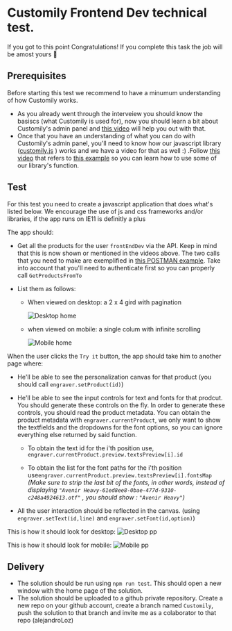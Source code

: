 # Customily Frontend Dev technical test.

If you got to this point Congratulations! If you complete this task the job will be amost yours 💪

## Prerequisites
Before starting this test we recommend to have a minumum understanding of how Customily works.
- As you already went through the interveiew you should know the basiscs (what Customily is used for), now you should learn a bit about Customily's admin panel and [this video](https://www.youtube.com/watch?v=0EvFyV063Po) will help you out with that.
- Once that you have an understanding of what you can do with Customily's admin panel, you'll need to know how our javascript library ([customily.js](https://app.customily.com/customily.js) ) works 
and we have a video for that as well :) .Follow [this video](https://www.youtube.com/watch?v=nFA4rfmzXqk) that refers to [this example](https://app.customily.com/example.html) so you can learn how to use some of our library's function.

## Test

For this test you need to create a javascript application that does what's listed below.
We encourage the use of js and css frameworks and/or libraries, if the app runs on IE11 is definitly a plus

The app should:
- Get all the products for the user `frontEndDev` via the API. Keep in mind that this is now shown or mentioned in the videos above.
The two calls that you need to make are exemplified in [this POSTMAN example](https://app.customily.com/CustomilyAPIExamples.postman_collection.json). 
Take into account that you'll need to authenticate first so you can properly call `GetProductsFromTo`

- List them as follows:

  - When viewed on desktop: a 2 x 4 gird with pagination 
  
    ![Desktop home](http://i.imgur.com/KAVLzbH.png)

  - when viewed on mobile: a single colum with infinite scrolling 
  
    ![Mobile home](https://i.imgur.com/hy0io2l.png)  
   
   
When the user clicks the `Try it` button, the app should take him to another page where:

  - He'll be able to see the personalization canvas for that product (you should call `engraver.setProduct(id)`)
  - He'll be able to see the input controls for text and fonts for that prodcut. You should generate these controls on the fly. 
    In order to generate these controls, you should read the product metadata. 
      You can obtain the product metadata with `engraver.currentProduct`, we only want to show the textfields and the dropdowns for the font options, so you can ignore everything else returned by said function.

      - To obtain the text id for the i'th position use, `engraver.currentProduct.preview.textsPreview[i].id`
      
      - To obtain the list for the font paths for the i'th position use`engraver.currentProduct.preview.textsPreview[i].fontsMap`
  *(Make sure to strip the last bit of the fonts, in other words, instead of displaying `"Avenir Heavy-61ed8ee8-0bae-477d-9310-c248a4924613.otf"` , you should show : `"Avenir Heavy"`)*
  - All the user interaction should be reflected in the canvas. (using `engraver.setText(id,line)` and `engraver.setFont(id,option)`)
  
  This is how it should look for desktop:
  ![Desktop pp](https://i.imgur.com/1OMtQwj.png)
  
  This is how it should look for mobile:
  ![Mobile pp](https://i.imgur.com/x7waVFC.png)  
   


## Delivery

  - The solution should be run using `npm run test`. This should open a new window with the home page of the solution.
  - The solution should be uploaded to a github private repository. Create a new repo on your github account, create a branch named `Customily`, push the solution to that branch and invite me as a colaborator to that repo (alejandroLoz)

